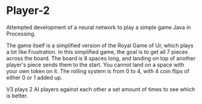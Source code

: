 # Player-2
Attempted development of a neural network to play a simple game
Java in Processing.

The game itself is a simplified version of the Royal Game of Ur, which plays a lot like Frustration.
In this simplified game, the goal is to get all 7 pieces across the board.
The board is 8 spaces long, and landing on top of another player's piece sends them to the start.
You cannot land on a space with your own token on it.
The rolling system is from 0 to 4, with 4 coin flips of either 0 or 1 added up.

V3 plays 2 AI players against each other a set amount of times to see which is better.
